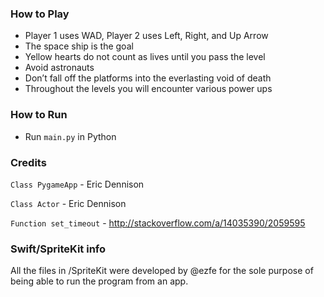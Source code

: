 ### How to Play

- Player 1 uses WAD, Player 2 uses Left, Right, and Up Arrow
- The space ship is the goal
- Yellow hearts do not count as lives until you pass the level
- Avoid astronauts
- Don’t fall off the platforms into the everlasting void of death
- Throughout the levels you will encounter various power ups

### How to Run

- Run `main.py` in Python

### Credits

`Class PygameApp` - Eric Dennison

`Class Actor` - Eric Dennison

`Function set_timeout` - http://stackoverflow.com/a/14035390/2059595

### Swift/SpriteKit info

All the files in /SpriteKit were developed by @ezfe for the sole purpose of being able to run the program from an app.

